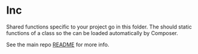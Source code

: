 # Inc
Shared functions specific to your project go in this folder. The should static functions of a class so the can be loaded automatically by Composer.
 
See the main repo [README](https://github.com/moxie-leean/LeeanPlugin#incs) for more info.
